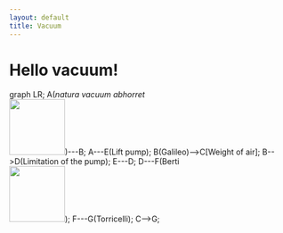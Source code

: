 ```yaml
---
layout: default
title: Vacuum
---
```


# Hello vacuum!

<div class="mermaid">
graph LR;
    A(<i>natura vacuum abhorret</i><br><a href=vacuum/abhorret><img src=https://upload.wikimedia.org/wikipedia/commons/a/ae/Aristotle_Altemps_Inv8575.jpg width=100 height=100/></a>)---B;
    A---E(Lift pump);
    B(Galileo)--&gt;C[Weight of air];
    B--&gt;D(Limitation of the pump);
    E---D;
    D---F(Berti<br><a href=http://google.com><img src=https://upload.wikimedia.org/wikipedia/commons/d/d4/Gasparo_Berti_Experiment.jpg width=100 height=100/></a>);
    F---G(Torricelli);
    C--&gt;G;
</div>
